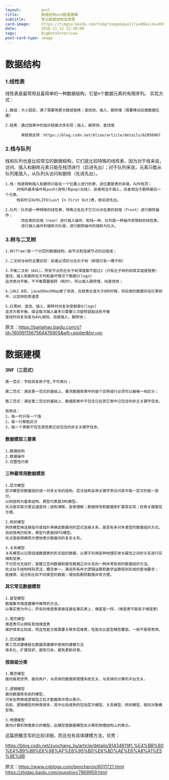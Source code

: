 ```yaml
---
layout:         post
title:          数据结构and数据建模 
subtitle:       常见数据结构及原理
card-image:     https://timgsa.baidu.com/timg?image&quality=80&size=b9999_10000&sec=1542042135736&di=e6b5ecdf39b90a608e04af2ce0feffe2&imgtype=0&src=http%3A%2F%2Fimgsrc.baidu.com%2Fimage%2Fc0%253Dshijue1%252C0%252C0%252C294%252C40%2Fsign%3D4960a0c2a9cc7cd9ee203c9a51684b4a%2F8c1001e93901213f5dc1f5f35ee736d12f2e952b.jpg
date:           2018-11-12 22:30:00
tags:           BigDataInterview
post-card-type: image
---
```



# 数据结构

### 1.线性表

线性表是最常用且最简单的一种数据结构，它是n个数据元素的有限序列。
实现方式：

    1.数组：大小固定，满了需要用更大数组替换；查找快，插入、删除慢（需要移动后面数据位置）
    
    2.链表：通过链表中的指针链接次序实现；插入、删除快，查找慢
    
           单链表反转：https://blog.csdn.net/blioo/article/details/62050967
           

### 2.栈与队列

栈和队列也是比较常见的数据结构，它们是比较特殊的线性表，因为对于栈来说，访问、插入和删除元素只能在栈顶进行（后进先出）；对于队列来说，元素只能从队列尾插入，从队列头访问和删除（先进先出）。

    1.栈：栈是限制插入和删除只能在一个位置上进行的表，该位置是表的末端，叫作栈顶；
         对栈的基本操作有push(进栈)和pop(出栈)，前者相当于插入，后者相当于删除最后一个元素。
         栈有时又叫作LIFO(Last In First Out)表，即后进先出。
         
    2.队列：队列是一种特殊的线性表，特殊之处在于它只允许在表的前端（front）进行删除操作；
           而在表的后端（rear）进行插入操作，和栈一样，队列是一种操作受限制的线性表。
           进行插入操作的端称为队尾，进行删除操作的端称为队头。
           
### 3.树与二叉树

    1.树(Tree)是一个分层的数据结构，由节点和连接节点的边组成；
    
    2.二叉树与树的主要区别：前者必须区分左右子树（即使只有一棵子树）
    
    3.平衡二叉树（AVL），所有节点的左右子树深度都不超过1（只有左子树的树其实就是链表）
    查找、插入和删除在平均和最坏情况下都是O(logn)
    追求绝对平衡，不平衡需要旋转（耗时），所以插入删除慢，纯查找快；
    
    4.jdk1.8后，java对HashMap做了改进，在链表长度大于8的时候，将后面的数据存在红黑树中，以加快检索速度
    
    5.红黑树，查找、插入、删除时间复杂度都是O(logn)
    追求大致平衡，保证每次插入最多只需要三次旋转就能达到平衡
    查找时间复杂度与AVL相同，但是插入，删除快；
    
原文：https://baijiahao.baidu.com/s?id=1609911567564476905&wfr=spider&for=pc


# 数据建模

#### 3NF（三范式）

    第一范式：字段具有原子性,不可再分；

    第二范式：满足第一范式的基础上，要求数据库表中的每个实例或行必须可以被唯一地区分；

    第三范式：满足第二范式的基础上，数据库表中不包含已在其它表中已包含的非主关键字信息。
    
    简单说：
    1，每一列只有一个值 
    2，每一行都能区分 
    3，每一个表都不包含其他表已经包含的非主关键字信息。
    
#### 数据模型三要素

    1.数据结构
    2.数据操作
    3.完整性约束
    
#### 三种最常用数据模型

    1.层次模型
    层次模型将数据组织成一对多关系的结构，层次结构采用关键字来访问其中每一层次的每一部分。
    以树结构为基本结构，典型代表是IMS模型。
    优点是存取方便且速度快；结构清晰，容易理解；数据修改和数据库扩展易实现；检索关键属性方便。  
    
    2.网状模型
    网状模型用连接指令或指针来确定数据间的显式连接关系，是具有多对多类型的数据组织方式。
    目前使用仍较多，典型代表是DBTG模型。
    优点是能明确而方便地表示数据间的复杂关系。  
    
    3.关系模型
    关系模型以记录组或数据表的形式组织数据，以便于利用各种地理实体与属性之间的关系进行存储和变换，
    不分层也无指针，是建立空间数据和属性数据之间关系的一种非常有效的数据组织方法。
    优点在于结构特别灵活，概念单一，满足所有布尔逻辑运算和数学运算规则形成的查询要求；
    能搜索、组合和比较不同类型的数据；增加和删除数据非常方便。
    
#### 其它常见数据模型

    1.星型模型
    数据集市维度建模中推荐的方法。
    以事实表为中心，所有的维度表直接连接在事实表上，像星星一样。（维度表不能有子维度表）
    
    2.雪花模型
    维度表可以拥有其他维度表
    维护成本比较高，而且性能方面需要关联多层维表，性能也比星型模型要低。一般不是很常用。
    
    3.范式建模
    第三范式建模是在数据库建模中使用的建模方法
    体系化，扩展性好，避免冗余，避免更新异常。
    
#### 按层级分类

    1.概念模型
    面向客观世界、面向用户，与具体的数据库管理系统无关，与具体的计算机平台无关。
    
    2.逻辑模型
    面向数据库系统的模型，
    只有在转换成逻辑型之后才数据库中得以表示。
    目前，逻辑模型的种类很多，其中比较成熟的包括层次模型、关系模型、网状模型、面向对象模型等。
    
    3.物理模型
    面向计算机物理表示的模型。此模型是数据模型在计算机物理结构上的表示。
    
这篇把概念写的比较详细，而且也有具体建模方法，优秀：

<https://blog.csdn.net/zuochang_liu/article/details/81434611#1.%E4%BB%80%E4%B9%88%E6%98%AF%E6%95%B0%E6%8D%AE%E6%A8%A1%E5%9E%8B>
    
原文：https://www.cnblogs.com/benchen/p/6011721.html
https://zhidao.baidu.com/question/7869959.html